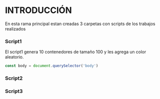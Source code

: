 # INTRODUCCIÓN
En esta rama principal estan creadas 3 carpetas con scripts de los trabajos realizados

### Script1

El script1 genera 10 contenedores de tamaño 100 y les agrega un color aleatorio.
```javascript
const body = document.querySelector('body')
```


### Script2


### Script3
